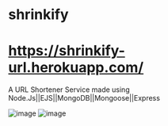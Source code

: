 # shrinkify
# https://shrinkify-url.herokuapp.com/
A URL Shortener Service made using Node.Js||EJS||MongoDB||Mongoose||Express

![image](https://user-images.githubusercontent.com/32095032/153383625-6afe3933-edff-42bb-ba99-ed7ea154c51f.png)
![image](https://user-images.githubusercontent.com/32095032/153383665-6c243f3f-217f-4131-827a-a2037c852109.png)


